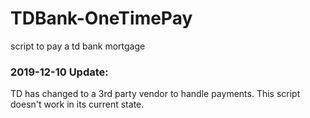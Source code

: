 # TDBank-OneTimePay
script to pay a td bank mortgage

### 2019-12-10 Update:
TD has changed to a 3rd party vendor to handle payments. This script doesn't work in its current state.
